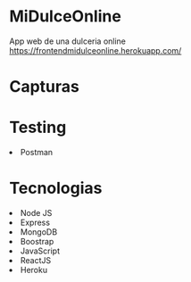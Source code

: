 # MiDulceOnline
App web de una dulceria online <br>
https://frontendmidulceonline.herokuapp.com/

# Capturas


# Testing
<lu>
	<li> Postman</li>
</lu>

# Tecnologias
<lu>
	<li> Node JS</li>
	<li> Express</li>
	<li> MongoDB </li>
	<li> Boostrap </li>
	<li> JavaScript </li>
	<li> ReactJS </li>
  <li> Heroku </li>
</lu>

